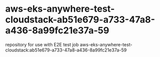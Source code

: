 # aws-eks-anywhere-test-cloudstack-ab51e679-a733-47a8-a436-8a99fc21e37a-59
repository for use with E2E test job aws-eks-anywhere-test-cloudstack:ab51e679-a733-47a8-a436-8a99fc21e37a-59
